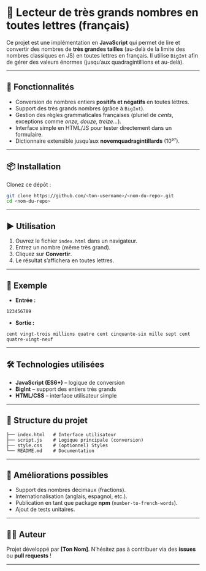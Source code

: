 
# 📖 Lecteur de très grands nombres en toutes lettres (français)

Ce projet est une implémentation en **JavaScript** qui permet de lire et convertir des nombres de **très grandes tailles** (au-delà de la limite des nombres classiques en JS) en toutes lettres en français.
Il utilise `BigInt` afin de gérer des valeurs énormes (jusqu’aux quadragintillions et au-delà).

---

## 🚀 Fonctionnalités

* Conversion de nombres entiers **positifs et négatifs** en toutes lettres.
* Support des très grands nombres (grâce à `BigInt`).
* Gestion des règles grammaticales françaises (pluriel de *cents*, exceptions comme *onze, douze, treize…*).
* Interface simple en HTML/JS pour tester directement dans un formulaire.
* Dictionnaire extensible jusqu’aux **novemquadragintillards** (10⁹⁷).

---

## 📦 Installation

Clonez ce dépôt :

```bash
git clone https://github.com/<ton-username>/<nom-du-repo>.git
cd <nom-du-repo>
```

---

## ▶️ Utilisation

1. Ouvrez le fichier `index.html` dans un navigateur.
2. Entrez un nombre (même très grand).
3. Cliquez sur **Convertir**.
4. Le résultat s’affichera en toutes lettres.

---

## 📝 Exemple

* **Entrée :**

```text
123456789
```

* **Sortie :**

```text
cent vingt-trois millions quatre cent cinquante-six mille sept cent quatre-vingt-neuf
```

---

## 🛠️ Technologies utilisées

* **JavaScript (ES6+)** – logique de conversion
* **BigInt** – support des entiers très grands
* **HTML/CSS** – interface utilisateur simple

---

## 📂 Structure du projet

```
├── index.html   # Interface utilisateur
├── script.js    # Logique principale (conversion)
├── style.css    # (optionnel) Styles
└── README.md    # Documentation
```

---

## 📌 Améliorations possibles

* Support des nombres décimaux (fractions).
* Internationalisation (anglais, espagnol, etc.).
* Publication en tant que package **npm** (`number-to-french-words`).
* Ajout de tests unitaires.

---

## 👨‍💻 Auteur

Projet développé par **\[Ton Nom]**.
N’hésitez pas à contribuer via des **issues** ou **pull requests** !

---

